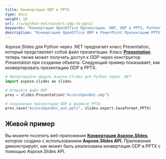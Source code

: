 ```yaml
---
title: Конвертация ODP в PPTX
type: docs
weight: 10
url: /ru/python-net/convert-odp-to-pptx/
keywords: "Конвертация OpenOffice Презентации, ODP, ODP в PPTX, Python"
description: "Конвертация OpenOffice ODP в PowerPoint Презентацию PPTX на Python"
---
```


Aspose.Slides для Python через .NET предлагает класс Presentation, который представляет собой файл презентации. Класс [**Presentation**](https://reference.aspose.com/slides/python-net/aspose.slides/presentation/) теперь также может получать доступ к ODP через конструктор Presentation при создании объекта. Следующий пример показывает, как конвертировать презентацию ODP в PPTX.

```py
# Импортируйте модуль Aspose.Slides для Python через .NET
import aspose.slides as slides

# Откройте файл ODP
pres = slides.Presentation("AccessOpenDoc.odp")

# Сохранение презентации ODP в формате PPTX
pres.save("AccessOpenDoc_out.pptx", slides.export.SaveFormat.PPTX)
```



## **Живой пример**
Вы можете посетить веб-приложение [**Конвертация Aspose.Slides**](https://products.aspose.app/slides/conversion/), которое создано с использованием **Aspose.Slides API.** Приложение демонстрирует, как может быть реализована конвертация ODP в PPTX с помощью Aspose.Slides API.